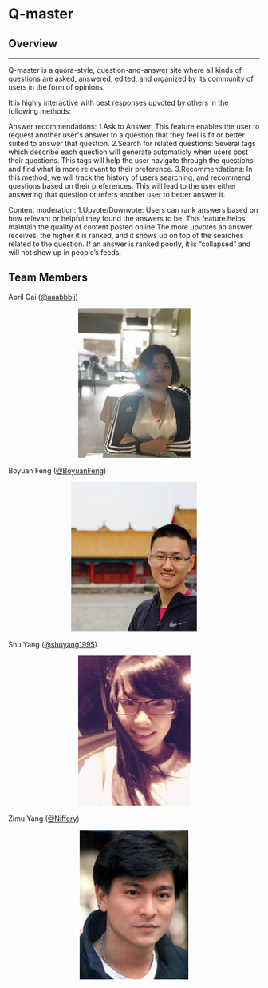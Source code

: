 # Q-master


## Overview
----
Q-master is a quora-style, question-and-answer site where all kinds of questions are asked, answered, edited, and organized by its community of users in the form of opinions. 

It is highly interactive with best responses upvoted by others in the following methods:

Answer recommendations:
1.Ask to Answer: This feature enables the user to request another user's answer to a question that they feel is fit or better suited to answer that question.
2.Search for related questions: Several tags which describe each question will generate automaticly when users post their questions. This tags will help the user navigate through the questions and find what is more relevant to their preference.
3.Recommendations: In this method, we will track the history of users searching, and recommend questions based on their preferences. This will lead to the user either answering that question or refers another user to better answer it.

Content moderation:
1.Upvote/Downvote: Users can rank answers based on how relevant or helpful they found the answers to be. This feature helps maintain the quality of content posted online.The more upvotes an answer receives, the higher it is ranked, and it shows up on top of the searches related to the question. If an answer is ranked poorly, it is “collapsed” and will not show up in people’s feeds.

## Team Members
April Cai ([@aaabbbjj](https://github.com/aaabbbjj))
<p align="center">
    <img height="300px" src="https://github.com/shuyang1995/Q-master/blob/master/April.jpg" alt="April Photo">
</p>

Boyuan Feng ([@BoyuanFeng](https://github.com/BoyuanFeng))
<p align="center">
    <img height="300px" src="https://github.com/shuyang1995/Q-master/blob/master/Boyuan.jpg" alt="Boyuan Feng Photo">
</p>

Shu Yang ([@shuyang1995](https://github.com/shuyang1995))
<p align="center">
    <img height="300px" src="https://github.com/shuyang1995/Q-master/blob/master/Shu.jpg" alt="Shu Yang Photo">
</p>

Zimu Yang ([@Niffery](https://github.com/Niffery))
<p align="center">
    <img height="300px" src="https://github.com/shuyang1995/Q-master/blob/master/Zimu.jpeg" alt="Zimu Yang Photo">
</p>
